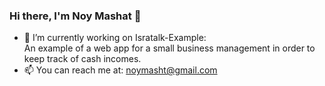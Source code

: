 ### Hi there, I'm Noy Mashat 👋

- 🔭 I’m currently working on Isratalk-Example:<br/></t></t>An example of a web app for a small business management in order to keep track of cash incomes.
- 📫 You can reach me at: noymasht@gmail.com
